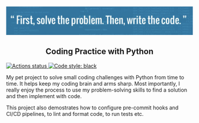 <a href="#"><img alt="" src="https://raw.githubusercontent.com/lilyhe123/coding-practice/main/art/quote1.png"></a>

<h2 align="center">Coding Practice with Python</h2>

<p align="left">
	<a href="https://github.com/lilyhe123/coding-practice/actions/workflows/tests.yml"><img alt="Actions status" src="https://github.com/lilyhe123/coding-practice/actions/workflows/tests.yml/badge.svg"</a>
	<a href="https://github.com/psf/black"><img alt="Code style: black" src="https://img.shields.io/badge/code%20style-black-000000.svg"></a>
</p>

My pet project to solve small coding challenges with Python from time to time. It helps keep my coding brain and arms sharp. Most importantly, I really enjoy the process to use my problem-solving skills to find a solution and then implement with code.

This project also demostrates how to configure pre-commit hooks and CI/CD pipelines, to lint and format code, to run tests etc.
